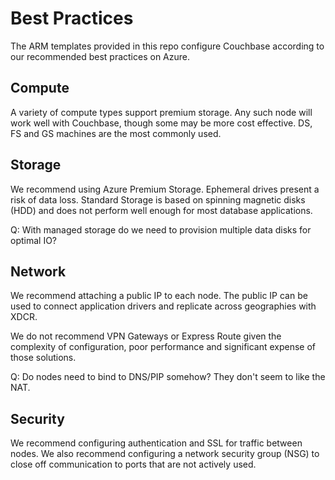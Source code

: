 # Best Practices

The ARM templates provided in this repo configure Couchbase according to our recommended best practices on Azure.

## Compute

A variety of compute types support premium storage.  Any such node will work well with Couchbase, though some may be more cost effective.  DS, FS and GS machines are the most commonly used.

## Storage

We recommend using Azure Premium Storage.  Ephemeral drives present a risk of data loss.  Standard Storage is based on spinning magnetic disks (HDD) and does not perform well enough for most database applications.

Q: With managed storage do we need to provision multiple data disks for optimal IO?

## Network

We recommend attaching a public IP to each node.  The public IP can be used to connect application drivers and replicate across geographies with XDCR.

We do not recommend VPN Gateways or Express Route given the complexity of configuration, poor performance and significant expense of those solutions.

Q: Do nodes need to bind to DNS/PIP somehow?  They don't seem to like the NAT.

## Security

We recommend configuring authentication and SSL for traffic between nodes.  We also recommend configuring a network security group (NSG) to close off communication to ports that are not actively used.
